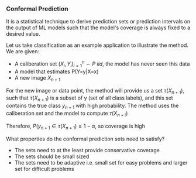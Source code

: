 ### Conformal Prediction
It is a statistical technique to derive prediction sets or prediction intervals on the output of ML models such that the model's coverage is always fixed to a desired value.   

Let us take classification as an example application to illustrate the method.
We are given:
- A caliberation set $(X_i,Y_i)_{i=1}^n \backsim P \ iid$, the model has never seen this data
- A model that estimates P(Y=y|X=x)
- A new image $X_{n+1}$  

For the new image or data point, the method will provide us a set $\tau(X_{n+1})$, such that $\tau(X_{n+1})$ is a subset of y (set of all class labels), and this set contains the true class $y_{n+1}$ with high probability. The method uses the caliberation set and the model to compute $\tau(X_{n+!})$ 

Therefore, $P(y_{n+1}\in \tau(X_{n+1})\geq 1-\alpha$, so coverage is high

What properties do the conformal prediction sets need to satisfy?
- The sets need to at the least provide conservative coverage
- The sets should be small sized
- The sets need to be adaptive i.e. small set for easy problems and larger set for difficult problems



